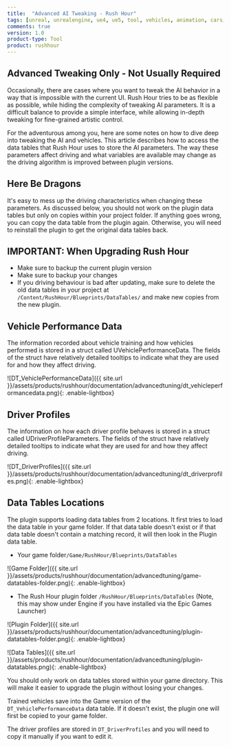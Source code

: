```yaml
---
title:  "Advanced AI Tweaking - Rush Hour"
tags: [unreal, unrealengine, ue4, ue5, tool, vehicles, animation, cars, animation, rushhour, blender]
comments: true
version: 1.0
product-type: Tool
product: rushhour
---
```


## Advanced Tweaking Only - Not Usually Required

Occasionally, there are cases where you want to tweak the AI behavior in a way that is impossible with the current UI. Rush Hour tries to be as flexible as possible, while hiding the complexity of tweaking AI parameters. It is a difficult balance to provide a simple interface, while allowing in-depth tweaking for fine-grained artistic control.

For the adventurous among you, here are some notes on how to dive deep into tweaking the AI and vehicles. This article describes how to access the data tables that Rush Hour uses to store the AI parameters. The way these parameters affect driving and what variables are available may change as the driving algorithm is improved between plugin versions.

## Here Be Dragons

It's easy to mess up the driving characteristics when changing these parameters. As discussed below, you should not work on the plugin data tables but only on copies within your project folder. If anything goes wrong, you can copy the data table from the plugin again. Otherwise, you will need to reinstall the plugin to get the original data tables back.

## IMPORTANT: When Upgrading Rush Hour

- Make sure to backup the current plugin version
- Make sure to backup your changes
- If you driving behaviour is bad after updating, make sure to delete the old data tables in your project at `/Content/RushHour/Blueprints/DataTables/` and make new copies from the new plugin.

## Vehicle Performance Data

The information recorded about vehicle training and how vehicles performed is stored in a struct called UVehiclePerformanceData. The fields of the struct have relatively detailed tooltips to indicate what they are used for and how they affect driving.

![DT_VehiclePerformanceData]({{ site.url }}/assets/products/rushhour/documentation/advancedtuning/dt_vehicleperformancedata.png){: .enable-lightbox}

## Driver Profiles

The information on how each driver profile behaves is stored in a struct called UDriverProfileParameters. The fields of the struct have relatively detailed tooltips to indicate what they are used for and how they affect driving.

![DT_DriverProfiles]({{ site.url }}/assets/products/rushhour/documentation/advancedtuning/dt_driverprofiles.png){: .enable-lightbox}

## Data Tables Locations

The plugin supports loading data tables from 2 locations. It first tries to load the data table in your game folder. If that data table doesn't exist or if that data table doesn't contain a matching record, it will then look in the Plugin data table.

- Your game folder`/Game/RushHour/Blueprints/DataTables`

![Game Folder]({{ site.url }}/assets/products/rushhour/documentation/advancedtuning/game-datatables-folder.png){: .enable-lightbox}

- The Rush Hour plugin folder `/RushHour/Blueprints/DataTables` (Note, this may show under Engine if you have installed via the Epic Games Launcher)

![Plugin Folder]({{ site.url }}/assets/products/rushhour/documentation/advancedtuning/plugin-datatables-folder.png){: .enable-lightbox}

![Data Tables]({{ site.url }}/assets/products/rushhour/documentation/advancedtuning/plugin-datatables.png){: .enable-lightbox}

You should only work on data tables stored within your game directory. This will make it easier to upgrade the plugin without losing your changes.

Trained vehicles save into the Game version of the `DT_VehiclePerformanceData` data table. If it doesn't exist, the plugin one will first be copied to your game folder.

The driver profiles are stored in `DT_DriverProfiles` and you will need to copy it manually if you want to edit it.
